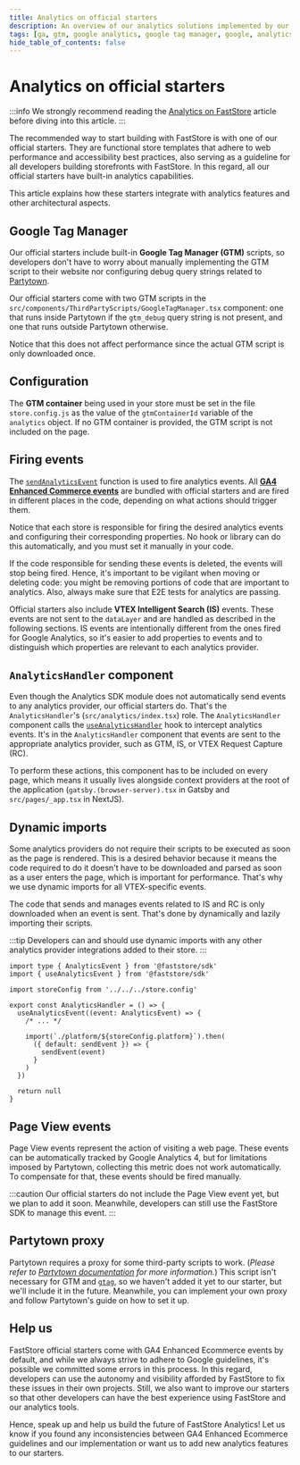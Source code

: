 ```yaml
---
title: Analytics on official starters
description: An overview of our analytics solutions implemented by our official starters and a brief comparison with Store Framework's approach to analytics.
tags: [ga, gtm, google analytics, google tag manager, google, analytics, sdk, faststore, starters, store framework, AnalyticsHandler, gtmContainerId]
hide_table_of_contents: false
---
```


# Analytics on official starters

:::info
We strongly recommend reading the [Analytics on FastStore](/conceptual-guides/analytics-on-faststore) article before diving into this article.
:::

The recommended way to start building with FastStore is with one of our official starters. They are functional store templates that adhere to web performance and accessibility best practices, also serving as a guideline for all developers building storefronts with FastStore. In this regard, all our official starters have built-in analytics capabilities. 

This article explains how these starters integrate with analytics features and other architectural aspects. 

## Google Tag Manager

Our official starters include built-in **Google Tag Manager (GTM)** scripts, so developers don't have to worry about manually implementing the GTM script to their website nor configuring debug query strings related to [Partytown](https://www.faststore.dev/how-to-guides/troubleshooting/analytics-and-partytown#google-tag-assistant-is-not-working). 

Our official starters come with two GTM scripts in the `src/components/ThirdPartyScripts/GoogleTagManager.tsx` component: one that runs inside Partytown if the `gtm_debug` query string is not present, and one that runs outside Partytown otherwise. 

Notice that this does not affect performance since the actual GTM script is only downloaded once.

## Configuration

The **GTM container** being used in your store must be set in the file `store.config.js` as the value of the `gtmContainerId` variable of the `analytics` object. If no GTM container is provided, the GTM script is not included on the page.

## Firing events

The [`sendAnalyticsEvent`](https://www.faststore.dev/reference/sdk/analytics/sendAnalyticsEvent) function is used to fire analytics events. All [**GA4 Enhanced Commerce events**](https://developers.google.com/analytics/devguides/collection/ga4/reference/events) are bundled with official starters and are fired in different places in the code, depending on what actions should trigger them.

Notice that each store is responsible for firing the desired analytics events and configuring their corresponding properties. No hook or library can do this automatically, and you must set it manually in your code.

If the code responsible for sending these events is deleted, the events will stop being fired. Hence, it's important to be vigilant when moving or deleting code: you might be removing portions of code that are important to analytics. Also, always make sure that E2E tests for analytics are passing.

Official starters also include **VTEX Intelligent Search (IS)** events. These events are not sent to the `dataLayer` and are handled as described in the following sections. IS events are intentionally different from the ones fired for Google Analytics, so it's easier to add properties to events and to distinguish which properties are relevant to each analytics provider.

## `AnalyticsHandler` component

Even though the Analytics SDK module does not automatically send events to any analytics provider, our official starters do. That's the `AnalyticsHandler`'s (`src/analytics/index.tsx`) role. The `AnalyticsHandler` component calls the [`useAnalyticsHandler`](https://www.faststore.dev/reference/sdk/analytics/useAnalyticsEvent) hook to intercept analytics events. It's in the `AnalyticsHandler` component that events are sent to the appropriate analytics provider, such as GTM, IS, or VTEX Request Capture (RC).

To perform these actions, this component has to be included on every page, which means it usually lives alongside context providers at the root of the application (`gatsby.(browser-server).tsx` in Gatsby and `src/pages/_app.tsx` in NextJS).

## Dynamic imports

Some analytics providers do not require their scripts to be executed as soon as the page is rendered. This is a desired behavior because it means the code required to do it doesn't have to be downloaded and parsed as soon as a user enters the page, which is important for performance. That's why we use dynamic imports for all VTEX-specific events.

The code that sends and manages events related to IS and RC is only downloaded when an event is sent. That's done by dynamically and lazily importing their scripts. 

:::tip
Developers can and should use dynamic imports with any other analytics provider integrations added to their store.
:::

```tsx
import type { AnalyticsEvent } from '@faststore/sdk'
import { useAnalyticsEvent } from '@faststore/sdk'

import storeConfig from '../../../store.config'

export const AnalyticsHandler = () => {
  useAnalyticsEvent((event: AnalyticsEvent) => {
    /* ... */

    import(`./platform/${storeConfig.platform}`).then(
      ({ default: sendEvent }) => {
        sendEvent(event)
      }
    )
  })

  return null
}
```

## Page View events

Page View events represent the action of visiting a web page. These events can be automatically tracked by Google Analytics 4, but for limitations imposed by Partytown, collecting this metric does not work automatically. To compensate for that, these events should be fired manually. 

:::caution
Our official starters do not include the Page View event yet, but we plan to add it soon. Meanwhile, developers can still use the FastStore SDK to manage this event.
:::

## Partytown proxy

Partytown requires a proxy for some third-party scripts to work. (*Please refer to [Partytown documentation](https://partytown.builder.io/proxying-requests) for more information.*) This script isn't necessary for GTM and [`gtag`](https://support.google.com/tagmanager/answer/7582054?hl=en), so we haven't added it yet to our starter, but we'll include it in the future. Meanwhile, you can implement your own proxy and follow Partytown's guide on how to set it up.

## Help us

FastStore official starters come with GA4 Enhanced Ecommerce events by default, and while we always strive to adhere to Google guidelines, it's possible we committed some errors in this process. In this regard, developers can use the autonomy and visibility afforded by FastStore to fix these issues in their own projects. Still, we also want to improve our starters so that other developers can have the best experience using FastStore and our analytics tools.

Hence, speak up and help us build the future of FastStore Analytics! Let us know if you found any inconsistencies between GA4 Enhanced Ecommerce guidelines and our implementation or want us to add new analytics features to our starters.